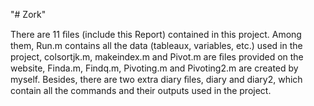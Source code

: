 "# Zork" 

There are 11 ﬁles (include this Report) contained in this project. Among them, Run.m contains all the data (tableaux, variables, etc.) used in the project, colsortjk.m, makeindex.m and Pivot.m are ﬁles provided on the website, Finda.m, Findq.m, Pivoting.m and Pivoting2.m are created by myself. Besides, there are two extra diary ﬁles, diary and diary2, which contain all the commands and their outputs used in the project.
